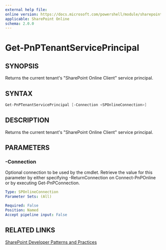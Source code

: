 ```yaml
---
external help file:
online version: https://docs.microsoft.com/powershell/module/sharepoint-pnp/get-pnptenantserviceprincipal
applicable: SharePoint Online
schema: 2.0.0
---
```

# Get-PnPTenantServicePrincipal

## SYNOPSIS
Returns the current tenant's "SharePoint Online Client" service principal.

## SYNTAX

```powershell
Get-PnPTenantServicePrincipal [-Connection <SPOnlineConnection>]
```

## DESCRIPTION
Returns the current tenant's "SharePoint Online Client" service principal.

## PARAMETERS

### -Connection
Optional connection to be used by the cmdlet. Retrieve the value for this parameter by either specifying -ReturnConnection on Connect-PnPOnline or by executing Get-PnPConnection.

```yaml
Type: SPOnlineConnection
Parameter Sets: (All)

Required: False
Position: Named
Accept pipeline input: False
```

## RELATED LINKS

[SharePoint Developer Patterns and Practices](https://aka.ms/sppnp)
